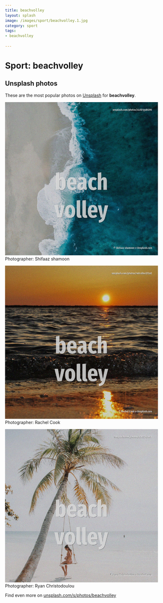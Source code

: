 ```yaml
---
title: beachvolley
layout: splash
image: /images/sport/beachvolley.1.jpg
category: sport
tags:
- beachvolley

---
```

# Sport: beachvolley



 
## Unsplash photos
These are the most popular photos on [Unsplash](https://unsplash.com) for **beachvolley**.
 
![beachvolley](/images/sport/beachvolley.1.jpg)
Photographer:  Shifaaz shamoon
 
![beachvolley](/images/sport/beachvolley.2.jpg)
Photographer:  Rachel Cook
 
![beachvolley](/images/sport/beachvolley.3.jpg)
Photographer:  Ryan Christodoulou
 
Find even more on [unsplash.com/s/photos/beachvolley](https://unsplash.com/s/photos/beachvolley)
 
